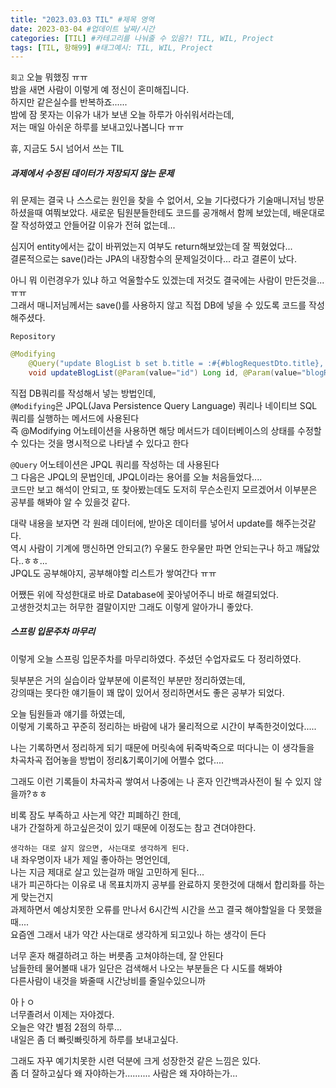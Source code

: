 ```yaml
---
title: "2023.03.03 TIL" #제목 영역
date: 2023-03-04 #업데이트 날짜/시간
categories: [TIL] #카테고리를 나눠줄 수 있음?! TIL, WIL, Project
tags: [TIL, 항해99] #태그예시: TIL, WIL, Project
---
```


`회고`
오늘 뭐했징 ㅠㅠ    
밤을 새면 사람이 이렇게 예 정신이 혼미해집니다.   
하지만 같은실수를 반복하죠......    
밤에 잠 못자는 이유가 내가 보낸 오늘 하루가 아쉬워서라는데,   
저는 매일 아쉬운 하루를 보내고있나봅니다 ㅠㅠ    

휴, 지금도 5시 넘어서 쓰는 TIL   

<h5><strong>과제에서 수정된 데이터가 저장되지 않는 문제</strong></h5>
위 문제는 결국 나 스스로는 원인을 찾을 수 없어서, 오늘 기다렸다가 기술매니저님 방문하셨을때 여쭤보았다.   
새로운 팀원분들한테도 코드를 공개해서 함께 보았는데, 배운대로 잘 작성하였고 안들어갈 이유가 전혀 없는데...   

심지어 entity에서는 값이 바뀌었는지 여부도 return해보았는데 잘 찍혔었다...    
결론적으로는 save()라는 JPA의 내장함수의 문제일것이다... 라고 결론이 났다.   

아니 뭐 이런경우가 있냐 하고 억울할수도 있겠는데 저것도 결국에는 사람이 만든것을...ㅠㅠ   
그래서 매니저님께서는 save()를 사용하지 않고 직접 DB에 넣을 수 있도록 코드를 작성해주셨다.   

`Repository`
```java
@Modifying
    @Query("update BlogList b set b.title = :#{#blogRequestDto.title}, b.contents = :#{#blogRequestDto.contents}, b.userName = :#{#blogRequestDto.userName}, b.password = :#{#blogRequestDto.password} where b.id = :id")
    void updateBlogList(@Param(value="id") Long id, @Param(value="blogRequestDto") BlogRequestDto blogRequestDto);
```
직접 DB쿼리를 작성해서 넣는 방법인데,   
`@Modifying`은 JPQL(Java Persistence Query Language) 쿼리나 네이티브 SQL 쿼리를 실행하는 메서드에 사용된다   
즉 @Modifying 어노테이션을 사용하면 해당 메서드가 데이터베이스의 상태를 수정할 수 있다는 것을 명시적으로 나타낼 수 있다고 한다   

`@Query` 어노테이션은 JPQL 쿼리를 작성하는 데 사용된다   
그 다음은 JPQL의 문법인데, JPQL이라는 용어를 오늘 처음들었다....   
코드만 보고 해석이 안되고, 또 찾아봤는데도 도저히 무슨소린지 모르겠어서 이부분은 공부를 해봐야 알 수 있을것 같다.   

대략 내용을 보자면 각 원래 데이터에, 받아온 데이터를 넣어서 update를 해주는것같다.   
역시 사람이 기계에 맹신하면 안되고(?) 우물도 한우물만 파면 안되는구나 하고 깨닳았다..ㅎㅎ...   
JPQL도 공부해야지, 공부해야할 리스트가 쌓여간다 ㅠㅠ   

어쨌든 위에 작성한대로 바로 Database에 꽂아넣어주니 바로 해결되었다.   
고생한것치고는 허무한 결말이지만 그래도 이렇게 알아가니 좋았다.   

<h5><strong>스프링 입문주차 마무리</strong></h5>
이렇게 오늘 스프링 입문주차를 마무리하였다.    
주셨던 수업자료도 다 정리하였다.    

뒷부분은 거의 실습이라 앞부분에 이론적인 부분만 정리하였는데,   
강의때는 못다한 얘기들이 꽤 많이 있어서 정리하면서도 좋은 공부가 되었다.   

오늘 팀원들과 얘기를 하였는데,   
이렇게 기록하고 꾸준히 정리하는 바람에 내가 물리적으로 시간이 부족한것이었다.....   

나는 기록하면서 정리하게 되기 때문에 머릿속에 뒤죽박죽으로 떠다니는 이 생각들을   
차곡차곡 접어놓을 방법이 정리&기록이기에 어쩔수 없다....   

그래도 이런 기록들이 차곡차곡 쌓여서 나중에는 나 혼자 인간백과사전이 될 수 있지 않을까?ㅎㅎ   

비록 잠도 부족하고 사는게 약간 피폐하긴 한데,   
내가 간절하게 하고싶은것이 있기 때문에 이정도는 참고 견뎌야한다.   

`생각하는 대로 살지 않으면, 사는대로 생각하게 된다.`   
내 좌우명이자 내가 제일 좋아하는 명언인데,    
나는 지금 제대로 살고 있는걸까 매일 고민하게 된다...   
내가 피곤하다는 이유로 내 목표치까지 공부를 완료하지 못한것에 대해서 합리화를 하는게 맞는건지   
과제하면서 예상치못한 오류를 만나서 6시간씩 시간을 쓰고 결국 해야할일을 다 못했을때....   
요즘엔 그래서 내가 약간 사는대로 생각하게 되고있나 하는 생각이 든다   

너무 혼자 해결하려고 하는 버릇좀 고쳐야하는데, 잘 안된다   
남들한테 물어볼때 내가 일단은 검색해서 나오는 부분들은 다 시도를 해봐야   
다른사람이 내것을 봐줄때 시간낭비를 줄일수있으니까   

아ㅏㅇ   
너무졸려서 이제는 자야겠다.   
오늘은 약간 별점 2점의 하루...   
내일은 좀 더 빠릿빠릿하게 하루를 보내고싶다.   

그래도 자꾸 예기치못한 시련 덕분에 크게 성장한것 같은 느낌은 있다.   
좀 더 잘하고싶다 왜 자야하는가.......... 사람은 왜 자야하는가...   
